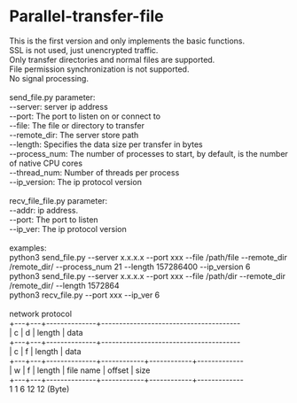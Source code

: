 # Parallel-transfer-file<br>
This is the first version and only implements the basic functions.<br>
    SSL is not used, just unencrypted traffic.<br>
    Only transfer directories and normal files are supported.<br>
    File permission synchronization is not supported.<br>
    No signal processing.<br>
<br>
send_file.py parameter:<br>
  --server: server ip address<br>
  --port: The port to listen on or connect to<br>
  --file: The file or directory to transfer<br>
  --remote_dir: The server store path<br>
  --length: Specifies the data size per transfer in bytes<br>
  --process_num: The number of processes to start, by default, is the number of native CPU cores<br>
  --thread_num: Number of threads per process<br>
  --ip_version: The ip protocol version<br>
<br>
recv_file_file.py parameter:<br>
  --addr: ip address.<br>
  --port: The port to listen<br>
  --ip_ver: The ip protocol version<br>
<br>
examples:<br>
  python3 send_file.py --server x.x.x.x --port xxx --file /path/file --remote_dir /remote_dir/ --process_num 21 --length 157286400 --ip_version 6<br>
  python3 send_file.py --server x.x.x.x --port xxx --file /path/dir --remote_dir /remote_dir/ --length 1572864<br>
  python3 recv_file.py --port xxx --ip_ver 6<br>
<br>
network protocol<br>
+---+---+--------------+---------------------------------------<br>
| c | d |    length    |    data    <br>
+---+---+--------------+---------------------------------------<br>
| c | f |    length    |    data    <br>
+---+---+--------------+------------+------------+-------------<br>
| w | f |    length    | file name  |   offset   |   size    <br>
+---+---+--------------+------------+------------+-------------<br>
  1   1        6                          12          12   (Byte)<br>
<br>